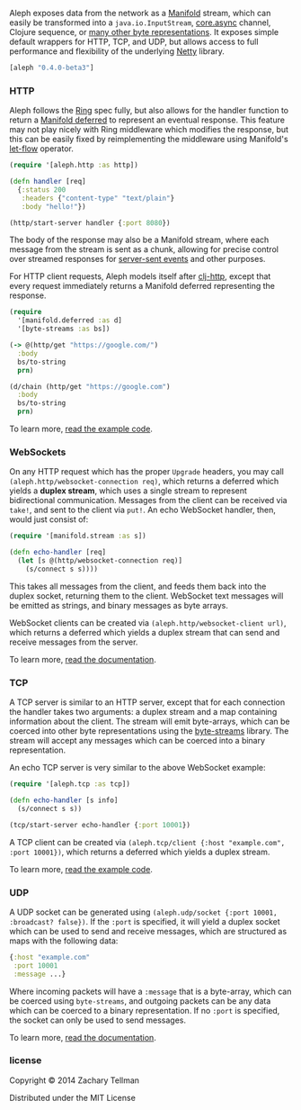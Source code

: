 Aleph exposes data from the network as a [Manifold](https://github.com/ztellman/manifold) stream, which can easily be transformed into a `java.io.InputStream`, [core.async](https://github.com/clojure/core.async) channel, Clojure sequence, or [many other byte representations](https://github.com/ztellman/byte-streams).  It exposes simple default wrappers for HTTP, TCP, and UDP, but allows access to full performance and flexibility of the underlying [Netty](https://github.com/netty/netty) library.

```clj
[aleph "0.4.0-beta3"]
```

### HTTP

Aleph follows the [Ring](https://github.com/ring-clojure) spec fully, but also allows for the handler function to return a [Manifold deferred](https://github.com/ztellman/manifold) to represent an eventual response.  This feature may not play nicely with Ring middleware which modifies the response, but this can be easily fixed by reimplementing the middleware using Manifold's [let-flow](https://github.com/ztellman/manifold/blob/master/docs/deferred.md#let-flow) operator.

```clj
(require '[aleph.http :as http])

(defn handler [req]
  {:status 200
   :headers {"content-type" "text/plain"}
   :body "hello!"})

(http/start-server handler {:port 8080})
```

The body of the response may also be a Manifold stream, where each message from the stream is sent as a chunk, allowing for precise control over streamed responses for [server-sent events](http://en.wikipedia.org/wiki/Server-sent_events) and other purposes.

For HTTP client requests, Aleph models itself after [clj-http](https://github.com/dakrone/clj-http), except that every request immediately returns a Manifold deferred representing the response.

```clj
(require
  '[manifold.deferred :as d]
  '[byte-streams :as bs])

(-> @(http/get "https://google.com/")
  :body
  bs/to-string
  prn)

(d/chain (http/get "https://google.com")
  :body
  bs/to-string
  prn)
```

To learn more, [read the example code](http://ideolalia.com/aleph/literate.html#aleph.examples.http).

### WebSockets

On any HTTP request which has the proper `Upgrade` headers, you may call `(aleph.http/websocket-connection req)`, which returns a deferred which yields a **duplex stream**, which uses a single stream to represent bidirectional communication.  Messages from the client can be received via `take!`, and sent to the client via `put!`.  An echo WebSocket handler, then, would just consist of:

```clj
(require '[manifold.stream :as s])

(defn echo-handler [req]
  (let [s @(http/websocket-connection req)]
    (s/connect s s))))
```

This takes all messages from the client, and feeds them back into the duplex socket, returning them to the client.  WebSocket text messages will be emitted as strings, and binary messages as byte arrays.

WebSocket clients can be created via `(aleph.http/websocket-client url)`, which returns a deferred which yields a duplex stream that can send and receive messages from the server.

To learn more, [read the documentation](http://ideolalia.com/aleph/aleph.http.html).

### TCP

A TCP server is similar to an HTTP server, except that for each connection the handler takes two arguments: a duplex stream and a map containing information about the client.  The stream will emit byte-arrays, which can be coerced into other byte representations using the [byte-streams](https://github.com/ztellman/byte-streams) library.  The stream will accept any messages which can be coerced into a binary representation.

An echo TCP server is very similar to the above WebSocket example:

```clj
(require '[aleph.tcp :as tcp])

(defn echo-handler [s info]
  (s/connect s s))

(tcp/start-server echo-handler {:port 10001})
```

A TCP client can be created via `(aleph.tcp/client {:host "example.com", :port 10001})`, which returns a deferred which yields a duplex stream.

To learn more, [read the example code](http://ideolalia.com/aleph/literate.html#aleph.examples.tcp).

### UDP

A UDP socket can be generated using `(aleph.udp/socket {:port 10001, :broadcast? false})`.  If the `:port` is specified, it will yield a duplex socket which can be used to send and receive messages, which are structured as maps with the following data:

```clj
{:host "example.com"
 :port 10001
 :message ...}
```

Where incoming packets will have a `:message` that is a byte-array, which can be coerced using `byte-streams`, and outgoing packets can be any data which can be coerced to a binary representation.  If no `:port` is specified, the socket can only be used to send messages.

To learn more, [read the documentation](http://ideolalia.com/aleph/aleph.udp.html).

### license

Copyright © 2014 Zachary Tellman

Distributed under the MIT License
